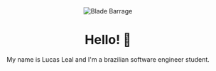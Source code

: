 <div align="center"><img src="https://github.com/kaslufl/kaslufl/raw/main/assets/blade-barrage.gif" alt="Blade Barrage"/></div>
<h1 align="center">Hello! 👋</h1>
<p align="center">My name is Lucas Leal and I'm a brazilian software engineer student.</p>
